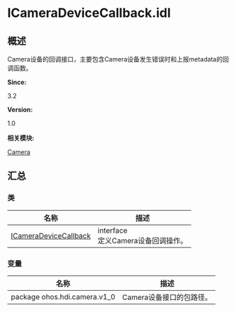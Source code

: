 # ICameraDeviceCallback.idl


## 概述

Camera设备的回调接口，主要包含Camera设备发生错误时和上报metadata的回调函数。

**Since:**

3.2

**Version:**

1.0

**相关模块:**

[Camera](_camera.md)


## 汇总


### 类

  | 名称 | 描述 | 
| -------- | -------- |
| [ICameraDeviceCallback](interface_i_camera_device_callback.md) | interface<br/>定义Camera设备回调操作。 | 


### 变量

  | 名称 | 描述 | 
| -------- | -------- |
| package&nbsp;ohos.hdi.camera.v1_0 | Camera设备接口的包路径。 | 
